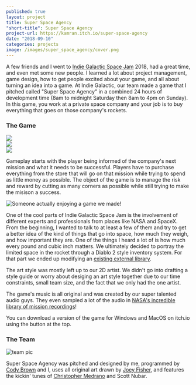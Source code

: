```yaml
---
published: true
layout: project
title: Super Space Agency
"short-title": Super Space Agency
project-url: https://kamran.itch.io/super-space-agency
date: "2018-09-10"
categories: projects
image: /images/super_space_agency/cover.png
---
```


A few friends and I went to [Indie Galactic Space Jam](http://indiegalacticspacejam.com/) 2018, had a great time, and even met some new people. I learned a lot about project management, game design, how to get people excited about your game, and all about turning an idea into a game. At Indie Galactic, our team made a game that I pitched called "Super Space Agency" in a combined 24 hours of development time (8am to midnight Saturday then 8am to 4pm on Sunday). In this game, you work at a private space company and your job is to buy everything that goes on those company's rockets.


### The Game

<div class="row">
	<div class="one-third column">
		<img class="one-third-image" src="/images/super_space_agency/shop.png">
	</div>
	<div class="one-third column">
		<img class="one-third-image" src="/images/super_space_agency/rocket.png">
	</div>
	<div class="one-third column">
		<img class="one-third-image" src="/images/super_space_agency/mission.png">
	</div>
</div>

Gameplay starts with the player being informed of the company's next mission and what it needs to be successful. Players have to purchase everything from the store that will go on that mission while trying to spend as little money as possible. The object of the game is to manage the risk and reward by cutting as many corners as possible while still trying to make the misison a success.

![Someone actually enjoying a game we made!](/images/super_space_agency/playing.jpg)

One of the cool parts of Indie Galactic Space Jam is the involvement of different experts and professionals from places like NASA and SpaceX. From the beginning, I wanted to talk to at least a few of them and try to get a better idea of the kind of things that go into space, how much they weigh, and how important they are. One of the things I heard a lot of is how much every pound and cubic inch matters. We ultimately decided to portray the limited space in the rocket through a Diablo 2 style inventory system. For that part we ended up modifying an [existing external library](https://github.com/FarrokhGames/Inventory).

The art style was mostly left up to our 2D artist. We didn't go into drafting a style guide or worry about desiging an art style together due to our time constraints, small team size, and the fact that we only had the one artist.

The game's music is all original and was created by our super talented audio guys. They even sampled a lot of the audio in [NASA's incredible library of mission recordings](https://www.nasa.gov/connect/sounds/index.html)!

You can download a version of the game for Windows and MacOS on itch.io using the button at the top.


### The Team

![team pic](/images/super_space_agency/team.jpg)

Super Space Agency was pitched and designed by me, programmed by [Cody Brown](https://twitter.com/xVenilor) and I, uses all original art drawn by [Joey Fisher](http://jfisherfolio.squarespace.com/), and features the kickin' tunes of [Christopher Medrano](https://soundcloud.com/nanmusic) and Scott Nubar.